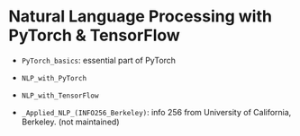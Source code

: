 # Natural Language Processing with PyTorch & TensorFlow

* `PyTorch_basics`: essential part of PyTorch
* `NLP_with_PyTorch`
* `NLP_with_TensorFlow`


* `_Applied_NLP_(INFO256_Berkeley)`: info 256 from University of California, Berkeley. (not maintained)
